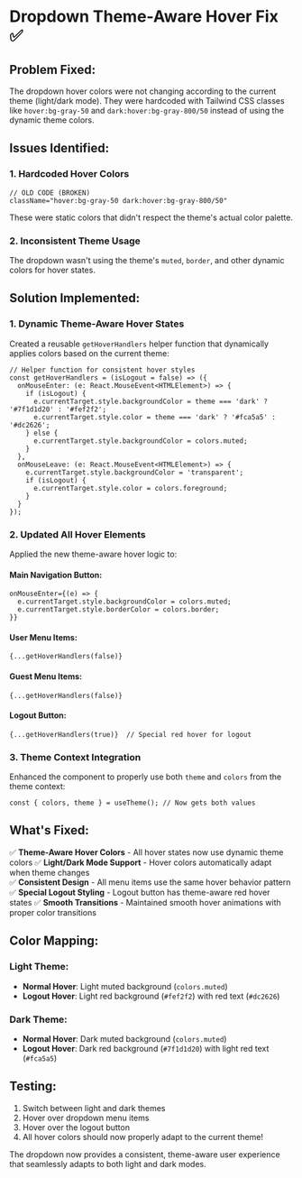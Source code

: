 # Dropdown Theme-Aware Hover Fix ✅

## Problem Fixed:
The dropdown hover colors were not changing according to the current theme (light/dark mode). They were hardcoded with Tailwind CSS classes like `hover:bg-gray-50` and `dark:hover:bg-gray-800/50` instead of using the dynamic theme colors.

## Issues Identified:

### 1. **Hardcoded Hover Colors**
```tsx
// OLD CODE (BROKEN)
className="hover:bg-gray-50 dark:hover:bg-gray-800/50"
```
These were static colors that didn't respect the theme's actual color palette.

### 2. **Inconsistent Theme Usage** 
The dropdown wasn't using the theme's `muted`, `border`, and other dynamic colors for hover states.

## Solution Implemented:

### 1. **Dynamic Theme-Aware Hover States**
Created a reusable `getHoverHandlers` helper function that dynamically applies colors based on the current theme:

```tsx
// Helper function for consistent hover styles
const getHoverHandlers = (isLogout = false) => ({
  onMouseEnter: (e: React.MouseEvent<HTMLElement>) => {
    if (isLogout) {
      e.currentTarget.style.backgroundColor = theme === 'dark' ? '#7f1d1d20' : '#fef2f2';
      e.currentTarget.style.color = theme === 'dark' ? '#fca5a5' : '#dc2626';
    } else {
      e.currentTarget.style.backgroundColor = colors.muted;
    }
  },
  onMouseLeave: (e: React.MouseEvent<HTMLElement>) => {
    e.currentTarget.style.backgroundColor = 'transparent';
    if (isLogout) {
      e.currentTarget.style.color = colors.foreground;
    }
  }
});
```

### 2. **Updated All Hover Elements**
Applied the new theme-aware hover logic to:

#### **Main Navigation Button:**
```tsx
onMouseEnter={(e) => {
  e.currentTarget.style.backgroundColor = colors.muted;
  e.currentTarget.style.borderColor = colors.border;
}}
```

#### **User Menu Items:**
```tsx
{...getHoverHandlers(false)}
```

#### **Guest Menu Items:**
```tsx
{...getHoverHandlers(false)}
```

#### **Logout Button:**
```tsx
{...getHoverHandlers(true)}  // Special red hover for logout
```

### 3. **Theme Context Integration**
Enhanced the component to properly use both `theme` and `colors` from the theme context:

```tsx
const { colors, theme } = useTheme(); // Now gets both values
```

## What's Fixed:

✅ **Theme-Aware Hover Colors** - All hover states now use dynamic theme colors
✅ **Light/Dark Mode Support** - Hover colors automatically adapt when theme changes  
✅ **Consistent Design** - All menu items use the same hover behavior pattern
✅ **Special Logout Styling** - Logout button has theme-aware red hover states
✅ **Smooth Transitions** - Maintained smooth hover animations with proper color transitions

## Color Mapping:

### **Light Theme:**
- **Normal Hover**: Light muted background (`colors.muted`)
- **Logout Hover**: Light red background (`#fef2f2`) with red text (`#dc2626`)

### **Dark Theme:** 
- **Normal Hover**: Dark muted background (`colors.muted`)
- **Logout Hover**: Dark red background (`#7f1d1d20`) with light red text (`#fca5a5`)

## Testing:
1. Switch between light and dark themes
2. Hover over dropdown menu items 
3. Hover over the logout button
4. All hover colors should now properly adapt to the current theme!

The dropdown now provides a consistent, theme-aware user experience that seamlessly adapts to both light and dark modes.